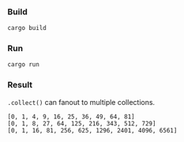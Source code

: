 ### Build

```bash
cargo build
```

### Run

```bash
cargo run
```

### Result

`.collect()` can fanout to multiple collections.
```
[0, 1, 4, 9, 16, 25, 36, 49, 64, 81]
[0, 1, 8, 27, 64, 125, 216, 343, 512, 729]
[0, 1, 16, 81, 256, 625, 1296, 2401, 4096, 6561]
```